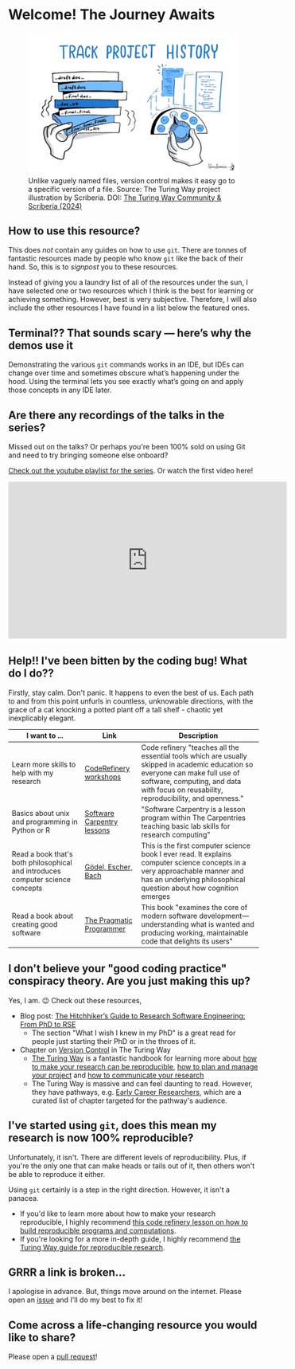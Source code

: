 # Welcome! The Journey Awaits

<figure>
    <img src="images/project-history.jpg" alt="Image comparing version track with v1, final etc and git">
    <figcaption>Unlike vaguely named files, version control makes it easy go to a specific version of a file. Source: The Turing Way project illustration by Scriberia. DOI: <a href="https://doi.org/10.5281/zenodo.3332807">The Turing Way Community & Scriberia (2024)</a></figcaption>
</figure>

## How to use this resource?

This does *not* contain any guides on how to use `git`. There are tonnes of fantastic resources made by people who know `git` like the back of their hand. So, this is to *signpost* you to these resources.

Instead of giving you a laundry list of all of the resources under the sun, I have selected one or two resources which I think is the best for learning or achieving something. However, best is very subjective. Therefore, I will also include the other resources I have found in a list below the featured ones.

## Terminal?? That sounds scary — here’s why the demos use it

Demonstrating the various `git` commands works in an IDE, but IDEs can change over time and sometimes obscure what’s happening under the hood. Using the terminal lets you see exactly what’s going on and apply those concepts in any IDE later.

## Are there any recordings of the talks in the series?

Missed out on the talks? Or perhaps you're been 100% sold on using Git and need to try bringing someone else onboard?

[Check out the youtube playlist for the series](https://www.youtube.com/playlist?list=PLHEe13WZmMFarzLXMALCg7mdQLR7ZRAxZ). Or watch the first video here!

<div style="text-align: center;">
  <iframe width="560" height="315" src="https://www.youtube-nocookie.com/embed/u7-b8A1o6pQ?si=6ZLGSsdOzWMfgDe-" title="Presentation Final Final Final Youtube Media player" frameborder="0" allow="accelerometer; autoplay; clipboard-write; encrypted-media; gyroscope; picture-in-picture; web-share" referrerpolicy="strict-origin-when-cross-origin" allowfullscreen></iframe>
</div>

## Help!! I've been bitten by the coding bug! What do I do??

Firstly, stay calm. Don't panic. It happens to even the best of us. Each path to and from this point unfurls in countless, unknowable directions, with the grace of a cat knocking a potted plant off a tall shelf - chaotic yet inexplicably elegant.

| I want to ...                                                                  | Link                                                                                                             | Description                                                                                                                                                                                                              |
| ------------------------------------------------------------------------------ | ---------------------------------------------------------------------------------------------------------------- | ------------------------------------------------------------------------------------------------------------------------------------------------------------------------------------------------------------------------ |
| Learn more skills to help with my research                                     | [CodeRefinery workshops](https://coderefinery.org/lessons/)                                                      | Code refinery "teaches all the essential tools which are usually skipped in academic education so everyone can make full use of software, computing, and data with focus on reusability, reproducibility, and openness." |
| Basics about unix and programming in Python or R                               | [Software Carpentry lessons](https://software-carpentry.org/lessons/)                                            | "Software Carpentry is a lesson program within The Carpentries teaching basic lab skills for research computing"                                                                                                         |
| Read a book that's both philosophical and introduces computer science concepts | [Gödel, Escher, Bach](https://en.wikipedia.org/wiki/G%C3%B6del,_Escher,_Bach)                                    | This is the first computer science book I ever read. It explains computer science concepts in a very approachable manner and has an underlying philosophical question about how cognition emerges                        |
| Read a book about creating good software                                       | [The Pragmatic Programmer](https://pragprog.com/titles/tpp20/the-pragmatic-programmer-20th-anniversary-edition/) | This book "examines the core of modern software development—understanding what is wanted and producing working, maintainable code that delights its users"                                                               |

## I don't believe your "good coding practice" conspiracy theory. Are you just making this up?

Yes, I am. 😉 Check out these resources,

- Blog post: [The Hitchhiker’s Guide to Research Software Engineering: From PhD to RSE](https://invenia.github.io/blog/2020/07/07/software-engineering/)
  - The section "What I wish I knew in my PhD" is a great read for people just starting their PhD or in the throes of it.
- Chapter on [Version Control](https://book.the-turing-way.org/reproducible-research/vcs) in The Turing Way
  - [The Turing Way](https://book.the-turing-way.org/) is a fantastic handbook for learning more about [how to make your research can be reproducible](https://book.the-turing-way.org/reproducible-research/reproducible-research), [how to plan and manage your project](https://book.the-turing-way.org/project-design/project-design) and [how to communicate your research](https://book.the-turing-way.org/communication/communication)
  - The Turing Way is massive and can feel daunting to read. However, they have pathways, e.g. [Early Career Researchers](https://book.the-turing-way.org/communication/communication), which are a curated list of chapter targeted for the pathway's audience.

## I've started using `git`, does this mean my research is now 100% reproducible?

Unfortunately, it isn't. There are different levels of reproducibility. Plus, if you're the only one that can make heads or tails out of it, then others won't be able to reproduce it either.

Using `git` certainly is a step in the right direction. However, it isn't a panacea.

- If you'd like to learn more about how to make your research reproducible, I highly recommend [this code refinery lesson on how to build reproducible programs and computations](https://coderefinery.github.io/reproducible-research/intro/).
- If you're looking for a more in-depth guide, I highly recommend [the Turing Way guide for reproducible research](https://book.the-turing-way.org/reproducible-research/reproducible-research/).

<!-- ## Where are your demos?

The demos are below the list of resource available. -->

## GRRR a link is broken...

I apologise in advance. But, things move around on the internet. Please open an [issue](https://github.com/wong-hl/git-for-researchers/issues) and I'll do my best to fix it!

## Come across a life-changing resource you would like to share?

Please open a [pull request](https://github.com/wong-hl/git-for-researchers/pulls)!
